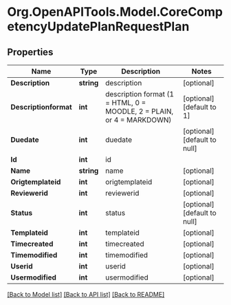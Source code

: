 # Org.OpenAPITools.Model.CoreCompetencyUpdatePlanRequestPlan

## Properties

Name | Type | Description | Notes
------------ | ------------- | ------------- | -------------
**Description** | **string** | description | [optional] 
**Descriptionformat** | **int** | description format (1 &#x3D; HTML, 0 &#x3D; MOODLE, 2 &#x3D; PLAIN, or 4 &#x3D; MARKDOWN) | [optional] [default to 1]
**Duedate** | **int** | duedate | [optional] [default to null]
**Id** | **int** | id | 
**Name** | **string** | name | [optional] 
**Origtemplateid** | **int** | origtemplateid | [optional] 
**Reviewerid** | **int** | reviewerid | [optional] 
**Status** | **int** | status | [optional] [default to null]
**Templateid** | **int** | templateid | [optional] 
**Timecreated** | **int** | timecreated | [optional] 
**Timemodified** | **int** | timemodified | [optional] 
**Userid** | **int** | userid | [optional] 
**Usermodified** | **int** | usermodified | [optional] 

[[Back to Model list]](../README.md#documentation-for-models) [[Back to API list]](../README.md#documentation-for-api-endpoints) [[Back to README]](../README.md)

